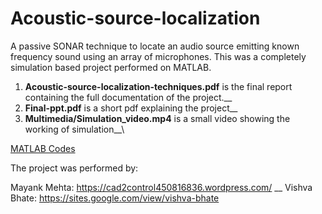 # Acoustic-source-localization

A passive SONAR technique to locate an audio source emitting known frequency sound using an array of microphones. This was a completely simulation based project performed on MATLAB. 

1. **Acoustic-source-localization-techniques.pdf** is the final report containing the full documentation of the project.__
2. **Final-ppt.pdf** is a short pdf explaining the project__
3. **Multimedia/Simulation_video.mp4** is a small video showing the working of simulation__\

[MATLAB Codes](Multimedia/table.jpg)

The project was performed by:

 Mayank Mehta: https://cad2control450816836.wordpress.com/ __
 Vishva Bhate: https://sites.google.com/view/vishva-bhate
